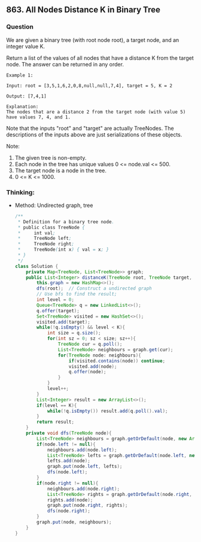 ## 863. All Nodes Distance K in Binary Tree

### Question
We are given a binary tree (with root node root), a target node, and an integer value K.

Return a list of the values of all nodes that have a distance K from the target node.  The answer can be returned in any order.

```
Example 1:

Input: root = [3,5,1,6,2,0,8,null,null,7,4], target = 5, K = 2

Output: [7,4,1]

Explanation: 
The nodes that are a distance 2 from the target node (with value 5)
have values 7, 4, and 1.
```


Note that the inputs "root" and "target" are actually TreeNodes.
The descriptions of the inputs above are just serializations of these objects.

Note:
1. The given tree is non-empty.
2. Each node in the tree has unique values 0 <= node.val <= 500.
3. The target node is a node in the tree.
4. 0 <= K <= 1000.

### Thinking:
* Method: Undirected graph, tree
    ```Java
   /**
     * Definition for a binary tree node.
     * public class TreeNode {
     *     int val;
     *     TreeNode left;
     *     TreeNode right;
     *     TreeNode(int x) { val = x; }
     * }
     */
    class Solution {
        private Map<TreeNode, List<TreeNode>> graph;
        public List<Integer> distanceK(TreeNode root, TreeNode target, int K) {
            this.graph = new HashMap<>();
            dfs(root);  // Construct a undirected graph
            // Use bfs to find the result;
            int level = 0;
            Queue<TreeNode> q = new LinkedList<>();
            q.offer(target);
            Set<TreeNode> visited = new HashSet<>();
            visited.add(target);
            while(!q.isEmpty() && level < K){
                int size = q.size();
                for(int sz = 0; sz < size; sz++){
                    TreeNode cur = q.poll();
                    List<TreeNode> neighbours = graph.get(cur);
                    for(TreeNode node: neighbours){
                        if(visited.contains(node)) continue;
                        visited.add(node);
                        q.offer(node);
                    }
                }
                level++;
            }
            List<Integer> result = new ArrayList<>();
            if(level == K){
                while(!q.isEmpty()) result.add(q.poll().val);
            }
            return result;
        }
        private void dfs(TreeNode node){
            List<TreeNode> neighbours = graph.getOrDefault(node, new ArrayList<>());
            if(node.left != null){
                neighbours.add(node.left);
                List<TreeNode> lefts = graph.getOrDefault(node.left, new ArrayList<>());
                lefts.add(node);
                graph.put(node.left, lefts);
                dfs(node.left);
            }
            if(node.right != null){
                neighbours.add(node.right);
                List<TreeNode> rights = graph.getOrDefault(node.right, new ArrayList<>());
                rights.add(node);
                graph.put(node.right, rights);
                dfs(node.right);
            }
            graph.put(node, neighbours);
        }
    }
    ```